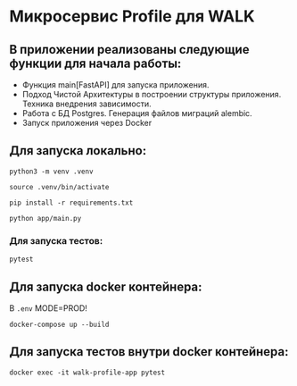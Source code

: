 # Микросервис Profile для WALK


## В приложении реализованы следующие функции для начала работы:

- Функция main[FastAPI] для запуска приложения.
- Подход Чистой Архитектуры в построении структуры приложения. Техника внедрения зависимости.
- Работа с БД Postgres. Генерация файлов миграций alembic.
- Запуск приложения через Docker

## Для запуска локально:

```
python3 -m venv .venv
```
```
source .venv/bin/activate
```
```
pip install -r requirements.txt
```
```
python app/main.py
```

### Для запуска тестов:

```
pytest
```


## Для запуска docker контейнера:
В `.env` MODE=PROD!

```
docker-compose up --build
```

## Для запуска тестов внутри docker контейнера:

```
docker exec -it walk-profile-app pytest
```
